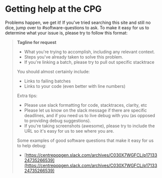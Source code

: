 # Getting help at the CPG

Problems happen, we get it! If you've tried searching this site and still no dice, jump over to #software-questions to ask. To make it easy for us to determine what your issue is, please try to follow this format:

> **Tagline for request**
>
> - What you're trying to accomplish, including any relevant context.
> - Steps you've already taken to solve this problem.
> - If you're linking a batch, please try to pull out specific stacktrace
>
> You should almost certainly include:
>
> - Links to failing batches
> - Links to your code (even better with line numbers)
>
> Extra tips:
>
> - Please use slack formatting for code, stacktraces, clarity, etc
> - Please let us know on the slack message if there are specific deadlines, and if you need us to live debug with you (as opposed to providing debug suggestions).
> - If you're taking screenshots (awesome), please try to include the URL so it's easy for us to see where you are.
>
> Some examples of good software questions that make it easy for us to help debug:
>
> - [https://centrepopgen.slack.com/archives/C030X7WGFCL/p1713324735266539](https://centrepopgen.slack.com/archives/C030X7WGFCL/p1713324735266539)
